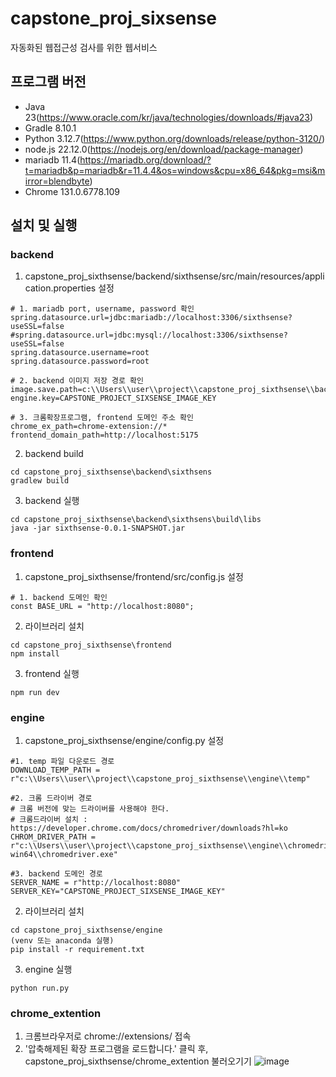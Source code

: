 # capstone_proj_sixsense
자동화된 웹접근성 검사를 위한 웹서비스

## 프로그램 버전
- Java 23(https://www.oracle.com/kr/java/technologies/downloads/#java23)
- Gradle 8.10.1
- Python 3.12.7(https://www.python.org/downloads/release/python-3120/)
- node.js 22.12.0(https://nodejs.org/en/download/package-manager)
- mariadb 11.4(https://mariadb.org/download/?t=mariadb&p=mariadb&r=11.4.4&os=windows&cpu=x86_64&pkg=msi&mirror=blendbyte)
- Chrome 131.0.6778.109

## 설치 및 실행
### backend 
1. capstone_proj_sixthsense/backend/sixthsense/src/main/resources/application.properties 설정
```
# 1. mariadb port, username, password 확인
spring.datasource.url=jdbc:mariadb://localhost:3306/sixthsense?useSSL=false
#spring.datasource.url=jdbc:mysql://localhost:3306/sixthsense?useSSL=false
spring.datasource.username=root
spring.datasource.password=root

# 2. backend 이미지 저장 경로 확인
image.save.path=c:\\Users\\user\\project\\capstone_proj_sixthsense\\backend\\sixthsense\\src\\main\\resources\\static\\img\\
engine.key=CAPSTONE_PROJECT_SIXSENSE_IMAGE_KEY

# 3. 크롬확장프로그램, frontend 도메인 주소 확인
chrome_ex_path=chrome-extension://*
frontend_domain_path=http://localhost:5175
```

2. backend build
```
cd capstone_proj_sixthsense\backend\sixthsens
gradlew build
```

3. backend 실행
```
cd capstone_proj_sixthsense\backend\sixthsens\build\libs
java -jar sixthsense-0.0.1-SNAPSHOT.jar
```

### frontend
1. capstone_proj_sixthsense/frontend/src/config.js 설정
```
# 1. backend 도메인 확인
const BASE_URL = "http://localhost:8080";
```

2. 라이브러리 설치
```
cd capstone_proj_sixthsense\frontend
npm install
```

3. frontend 실행
```
npm run dev
```

### engine
1. capstone_proj_sixthsense/engine/config.py 설정
```
#1. temp 파일 다운로드 경로
DOWNLOAD_TEMP_PATH = r"c:\\Users\\user\\project\\capstone_proj_sixthsense\\engine\\temp"

#2. 크롬 드라이버 경로
# 크롬 버전에 맞는 드라이버를 사용해야 한다.
# 크롬드라이버 설치 : https://developer.chrome.com/docs/chromedriver/downloads?hl=ko
CHROM_DRIVER_PATH = r"c:\\Users\\user\\project\\capstone_proj_sixthsense\\engine\\chromedriver\\chromedriver-win64\\chromedriver.exe"

#3. backend 도메인 경로
SERVER_NAME = r"http://localhost:8080"
SERVER_KEY="CAPSTONE_PROJECT_SIXSENSE_IMAGE_KEY"
```

2. 라이브러리 설치
```
cd capstone_proj_sixthsense/engine
(venv 또는 anaconda 실행)
pip install -r requirement.txt
```

3. engine 실행
```
python run.py
```


### chrome_extention
1. 크롬브라우저로 chrome://extensions/ 접속
2. '압축해제된 확장 프로그램을 로드합니다.' 클릭 후, capstone_proj_sixthsense/chrome_extention 불러오기기
![image](https://github.com/user-attachments/assets/fa8e0386-1586-4876-a56f-0259af6929e0)
